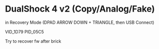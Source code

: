 # DualShock 4 v2 (Copy/Analog/Fake)

in Recovery Mode (DPAD ARROW DOWN + TRIANGLE, then USB Connect)  
  
VID_1D79 PID_05C5

Try to recover fw after brick
